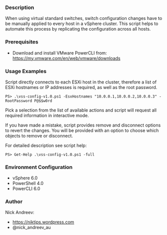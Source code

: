 ### Description

When using virtual standard switches, switch configuration changes have to be manually applied to every host in a vSphere cluster. This script helps to automate this process by replicating the configuration across all hosts.

### Prerequisites

* Download and install VMware PowerCLI from: https://my.vmware.com/en/web/vmware/downloads

### Usage Examples

Script directly connects to each ESXi host in the cluster, therefore a list of ESXi hostnames or IP addresses is required, as well as the root password.

```
PS> .\vss-config-v1.0.ps1 -EsxHostnames "10.0.0.1,10.0.0.2,10.0.0.3" -RootPassword P@$$w0rd
```

Pick a selection from the list of available actions and script will request all required information in interactive mode.

If you have made a mistake, script provides remove and disconnect options to revert the changes. You will be provided with an option to choose which objects to remove or disconnect.

For detailed description see script help:

```
PS> Get-Help .\vss-config-v1.0.ps1 -full
```

### Environment Configuration

* vSphere 6.0
* PowerShell 4.0
* PowerCLI 6.0

### Author

Nick Andreev:

* https://niktips.wordpress.com
* @nick_andreev_au
